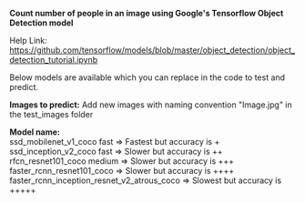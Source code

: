 <b>Count number of people in an image using Google's Tensorflow Object Detection model</b>

Help Link: https://github.com/tensorflow/models/blob/master/object_detection/object_detection_tutorial.ipynb

Below models are available which you can replace in the code to test and predict.

<b>Images to predict:</b>
Add new images with naming convention "Image<X>.jpg" in the test_images folder

<b>Model name:	<br/></b>
ssd_mobilenet_v1_coco	fast	=> Fastest but accuracy is +<br/>
ssd_inception_v2_coco	fast	=> Slower but accuracy is ++<br/>
rfcn_resnet101_coco	medium	=> Slower but accuracy is +++<br/>
faster_rcnn_resnet101_coco	=> Slower but accuracy is ++++<br/>
faster_rcnn_inception_resnet_v2_atrous_coco => Slowest but accuracy is +++++<br/>
